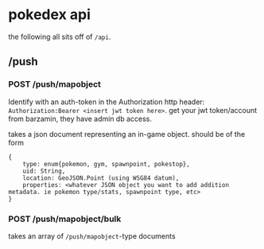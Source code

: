 # pokedex api

the following all sits off of `/api`.

## /push
### POST /push/mapobject
Identify with an auth-token in the Authorization http header: `Authorization:Bearer <insert jwt token here>`.
get your jwt token/account from barzamin, they have admin db access.

takes a json document representing an in-game object.
should be of the form
```
{
	type: enum{pokemon, gym, spawnpoint, pokestop},
	uid: String,
	location: GeoJSON.Point (using WSG84 datum),
	properties: <whatever JSON object you want to add addition metadata. ie pokemon type/stats, spawnpoint type, etc>
}
```
### POST /push/mapobject/bulk
takes an array of `/push/mapobject`-type documents